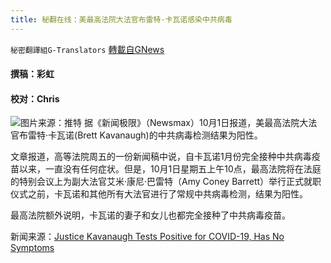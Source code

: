 ```yaml
---
title: 秘翻在线：美最高法院大法官布雷特·卡瓦诺感染中共病毒
---
```

`秘密翻譯組G-Translators` [轉載自GNews](https://gnews.org/zh-hans/1568418/)

#### 撰稿：彩虹

#### 校对：Chris
![](https://assets.gnews.org/wp-content/uploads/2021/10/图片1-2.jpg)图片来源：推特
据《新闻极限》（Newsmax）10月1日报道，美最高法院大法官布雷特·卡瓦诺(Brett Kavanaugh)的中共病毒检测结果为阳性。

文章报道，高等法院周五的一份新闻稿中说，自卡瓦诺1月份完全接种中共病毒疫苗以来，一直没有任何症状。但是，10月1日星期五上午10点，最高法院将在法庭的特别会议上为副大法官艾米·康尼·巴雷特（Amy Coney Barrett）举行正式就职仪式之前，卡瓦诺和其他所有大法官进行了常规中共病毒检测，结果为阳性。

最高法院额外说明，卡瓦诺的妻子和女儿也都完全接种了中共病毒疫苗。

新闻来源：[Justice Kavanaugh Tests Positive for COVID-19, Has No Symptoms](https://www.newsmax.com/headline/supreme-court-brett-kavanaugh-covid-19-positive/2021/10/01/id/1038712/)
